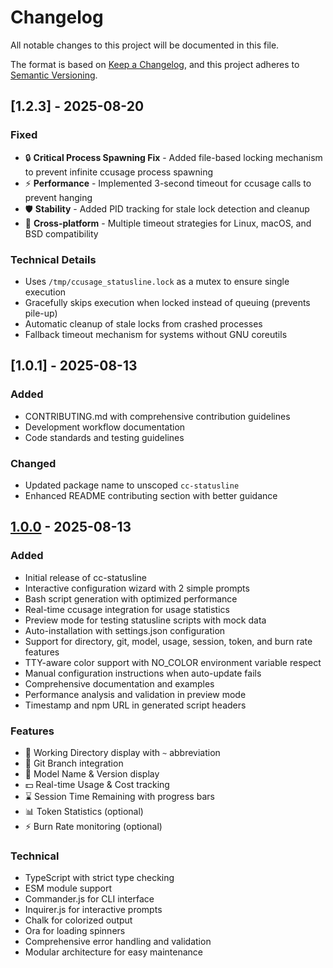 # Changelog

All notable changes to this project will be documented in this file.

The format is based on [Keep a Changelog](https://keepachangelog.com/en/1.0.0/),
and this project adheres to [Semantic Versioning](https://semver.org/spec/v2.0.0.html).

## [1.2.3] - 2025-08-20

### Fixed
- 🔒 **Critical Process Spawning Fix** - Added file-based locking mechanism to prevent infinite ccusage process spawning
- ⚡ **Performance** - Implemented 3-second timeout for ccusage calls to prevent hanging
- 🛡️ **Stability** - Added PID tracking for stale lock detection and cleanup
- 🔧 **Cross-platform** - Multiple timeout strategies for Linux, macOS, and BSD compatibility

### Technical Details
- Uses `/tmp/ccusage_statusline.lock` as a mutex to ensure single execution
- Gracefully skips execution when locked instead of queuing (prevents pile-up)
- Automatic cleanup of stale locks from crashed processes
- Fallback timeout mechanism for systems without GNU coreutils

## [1.0.1] - 2025-08-13

### Added
- CONTRIBUTING.md with comprehensive contribution guidelines
- Development workflow documentation
- Code standards and testing guidelines

### Changed
- Updated package name to unscoped `cc-statusline`
- Enhanced README contributing section with better guidance

## [1.0.0] - 2025-08-13

### Added
- Initial release of cc-statusline
- Interactive configuration wizard with 2 simple prompts
- Bash script generation with optimized performance
- Real-time ccusage integration for usage statistics
- Preview mode for testing statusline scripts with mock data
- Auto-installation with settings.json configuration
- Support for directory, git, model, usage, session, token, and burn rate features
- TTY-aware color support with NO_COLOR environment variable respect
- Manual configuration instructions when auto-update fails
- Comprehensive documentation and examples
- Performance analysis and validation in preview mode
- Timestamp and npm URL in generated script headers

### Features
- 📁 Working Directory display with `~` abbreviation
- 🌿 Git Branch integration
- 🤖 Model Name & Version display
- 💵 Real-time Usage & Cost tracking
- ⌛ Session Time Remaining with progress bars
- 📊 Token Statistics (optional)
- ⚡ Burn Rate monitoring (optional)

### Technical
- TypeScript with strict type checking
- ESM module support
- Commander.js for CLI interface
- Inquirer.js for interactive prompts
- Chalk for colorized output
- Ora for loading spinners
- Comprehensive error handling and validation
- Modular architecture for easy maintenance

[1.0.0]: https://github.com/chongdashu/cc-statusline/releases/tag/v1.0.0